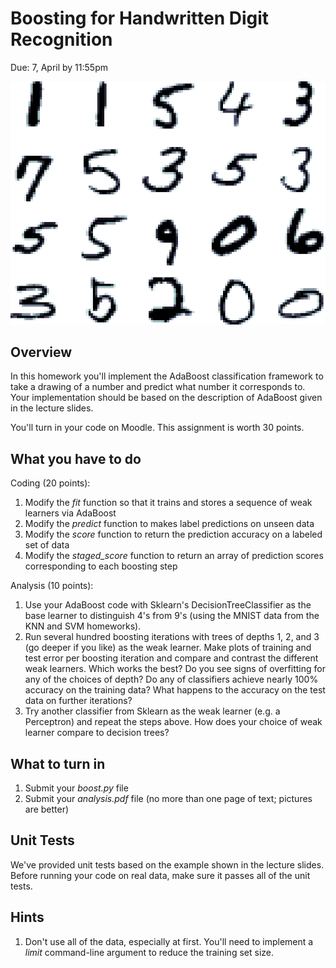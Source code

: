 Boosting for Handwritten Digit Recognition 
=

Due: 7, April by 11:55pm

![Samples of Handwritten Digits](mnist.png "MNIST Digits")

Overview
--------

In this homework you'll implement the AdaBoost classification
framework to take a drawing of a number and predict what number it
corresponds to.  Your implementation should be based on the description 
of AdaBoost given in the lecture slides.  

You'll turn in your code on Moodle.  This assignment is worth 30
points.

What you have to do
----

Coding (20 points):

1.  Modify the _fit_ function so that it trains and stores a sequence of weak learners via AdaBoost  
1.  Modify the _predict_ function to makes label predictions on unseen data 
1.  Modify the _score_ function to return the prediction accuracy on a labeled set of data 
1.  Modify the *staged_score* function to return an array of prediction scores corresponding to each boosting step 

Analysis (10 points):

1.  Use your AdaBoost code with Sklearn's DecisionTreeClassifier as the base learner to distinguish 4's from 9's (using the MNIST data from the KNN and SVM homeworks). 
1.  Run several hundred boosting iterations with trees of depths 1, 2, and 3 (go deeper if you like) as the weak learner.  Make plots of training and test error per boosting iteration and compare and contrast the different weak learners.  Which works the best?  Do you see signs of overfitting for any of the choices of depth?  Do any of classifiers achieve nearly 100% accuracy on the training data?  What happens to the accuracy on the test data on further iterations?    
1.  Try another classifier from Sklearn as the weak learner (e.g. a Perceptron) and repeat the steps above.  How does your choice of weak learner compare to decision trees?  

What to turn in
-

1.  Submit your _boost.py_ file
1.  Submit your _analysis.pdf_ file (no more than one page of text; pictures
    are better)

Unit Tests
-

We've provided unit tests based on the example shown in the lecture slides. 
  Before running your code on real data, make sure it passes
all of the unit tests.

 
Hints
-

1.  Don't use all of the data, especially at first.  You'll need to implement a _limit_ command-line argument to reduce the training set size. 
